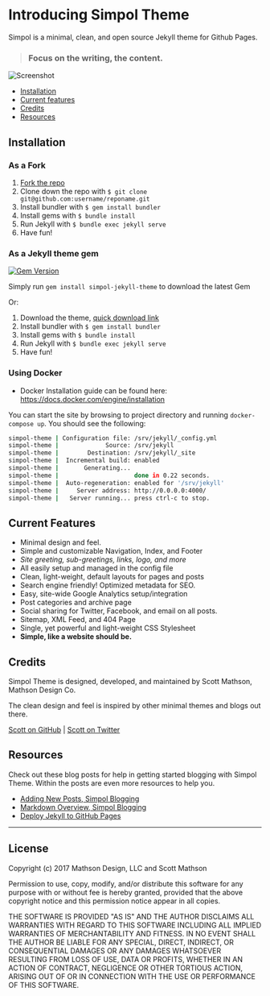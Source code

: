 # Introducing Simpol Theme

Simpol is a minimal, clean, and open source Jekyll theme for Github Pages.

>### Focus on the writing, the content.

![Screenshot](https://user-images.githubusercontent.com/178448/31042735-75abfb14-a563-11e7-9a32-d8f76384c90f.jpg)

- [Installation](#installation)
- [Current features](#current-features)
- [Credits](#credits)
- [Resources](#resources)

## Installation

### As a Fork

1. [Fork the repo](https://github.com/scottmathson/simpol-theme#fork-destination-box)
2. Clone down the repo with `$ git clone git@github.com:username/reponame.git`
3. Install bundler with `$ gem install bundler`
4. Install gems with `$ bundle install`
5. Run Jekyll with `$ bundle exec jekyll serve`
6. Have fun!

### As a Jekyll theme gem

[![Gem Version](https://badge.fury.io/rb/simpol-jekyll-theme.svg)](https://badge.fury.io/rb/simpol-jekyll-theme)

Simply run `gem install simpol-jekyll-theme` to download the latest Gem

Or:

1. Download the theme, [quick download link](https://minhaskamal.github.io/DownGit/#/home?url=https://github.com/scottmathson/simpol-theme/tree/master/)
2. Install bundler with `$ gem install bundler`
3. Install gems with `$ bundle install`
4. Run Jekyll with `$ bundle exec jekyll serve`
5. Have fun!

### Using Docker

- Docker Installation guide can be found here: https://docs.docker.com/engine/installation

You can start the site by browsing to project directory and running `docker-compose up`. You should see the following:

```bash
simpol-theme | Configuration file: /srv/jekyll/_config.yml
simpol-theme |             Source: /srv/jekyll
simpol-theme |        Destination: /srv/jekyll/_site
simpol-theme |  Incremental build: enabled
simpol-theme |       Generating...
simpol-theme |                     done in 0.22 seconds.
simpol-theme |  Auto-regeneration: enabled for '/srv/jekyll'
simpol-theme |     Server address: http://0.0.0.0:4000/
simpol-theme |   Server running... press ctrl-c to stop.
```

## Current Features

* Minimal design and feel.
* Simple and customizable Navigation, Index, and Footer
* *Site greeting, sub-greetings, links, logo, and more*
* All easily setup and managed in the config file
* Clean, light-weight, default layouts for pages and posts
* Search engine friendly! Optimized metadata for SEO.
* Easy, site-wide Google Analytics setup/integration
* Post categories and archive page
* Social sharing for Twitter, Facebook, and email on all posts.
* Sitemap, XML Feed, and 404 Page
* Single, yet powerful and light-weight CSS Stylesheet
* **Simple, like a website should be.**

## Credits

Simpol Theme is designed, developed, and maintained by Scott Mathson, Mathson Design Co.

The clean design and feel is inspired by other minimal themes and blogs out there.

[Scott on GitHub](https://github.com/scottmathson) | [Scott on Twitter](https://twitter.com/scottmathson)

## Resources

Check out these blog posts for help in getting started blogging with Simpol Theme. Within the posts are even more resources to help you.

* [Adding New Posts, Simpol Blogging](https://simpoltheme.com/tips/tricks/2017/04/16/writing-new-post/)
* [Markdown Overview, Simpol Blogging](https://simpoltheme.com/tips/tricks/2017/04/15/blogging-in-markdown-overview/)
* [Deploy Jekyll to GitHub Pages](https://jekyllrb.com/docs/github-pages/)


---

## License

Copyright (c) 2017 Mathson Design, LLC and Scott Mathson

Permission to use, copy, modify, and/or distribute this software for any purpose with or without fee is hereby granted, provided that the above copyright notice and this permission notice appear in all copies.

THE SOFTWARE IS PROVIDED "AS IS" AND THE AUTHOR DISCLAIMS ALL WARRANTIES WITH REGARD TO THIS SOFTWARE INCLUDING ALL IMPLIED WARRANTIES OF MERCHANTABILITY AND FITNESS. IN NO EVENT SHALL THE AUTHOR BE LIABLE FOR ANY SPECIAL, DIRECT, INDIRECT, OR CONSEQUENTIAL DAMAGES OR ANY DAMAGES WHATSOEVER RESULTING FROM LOSS OF USE, DATA OR PROFITS, WHETHER IN AN ACTION OF CONTRACT, NEGLIGENCE OR OTHER TORTIOUS ACTION, ARISING OUT OF OR IN CONNECTION WITH THE USE OR PERFORMANCE OF THIS SOFTWARE.

